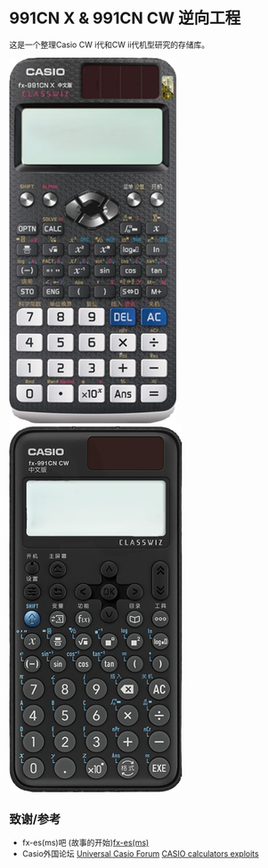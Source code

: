 # 991CN X & 991CN CW 逆向工程

这是一个整理Casio CW i代和CW ii代机型研究的存储库。

<div style="display:inline-block">
  <img src=".\图片\991CN X.png" alt="991CN X" width="300">
  <img src=".\图片\991CN CW.png" alt="991CN CW" width="310">
</div>

## 致谢/参考
* fx-es(ms)吧 (故事的开始)[fx-es(ms)](https://tieba.baidu.com/fx-es(ms))
* Casio外国论坛 [Universal Casio Forum](https://casiocalc.org)  [CASIO calculators exploits](https://casiocalc.wikidot.com)
